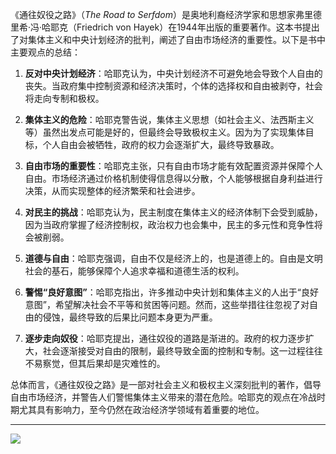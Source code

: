 《通往奴役之路》（*The Road to Serfdom*）是奥地利裔经济学家和思想家弗里德里希·冯·哈耶克（Friedrich von Hayek）在1944年出版的重要著作。这本书提出了对集体主义和中央计划经济的批判，阐述了自由市场经济的重要性。以下是书中主要观点的总结：

1. **反对中央计划经济**：哈耶克认为，中央计划经济不可避免地会导致个人自由的丧失。当政府集中控制资源和经济决策时，个体的选择权和自由被剥夺，社会将走向专制和极权。

2. **集体主义的危险**：哈耶克警告说，集体主义思想（如社会主义、法西斯主义等）虽然出发点可能是好的，但最终会导致极权主义。因为为了实现集体目标，个人自由会被牺牲，政府的权力会逐渐扩大，最终导致暴政。

3. **自由市场的重要性**：哈耶克主张，只有自由市场才能有效配置资源并保障个人自由。市场经济通过价格机制使得信息得以分散，个人能够根据自身利益进行决策，从而实现整体的经济繁荣和社会进步。

4. **对民主的挑战**：哈耶克认为，民主制度在集体主义的经济体制下会受到威胁，因为当政府掌握了经济控制权，政治权力也会集中，民主的多元性和竞争性将会被削弱。

5. **道德与自由**：哈耶克强调，自由不仅是经济上的，也是道德上的。自由是文明社会的基石，能够保障个人追求幸福和道德生活的权利。

6. **警惕“良好意图”**：哈耶克指出，许多推动中央计划和集体主义的人出于“良好意图”，希望解决社会不平等和贫困等问题。然而，这些举措往往忽视了对自由的侵蚀，最终导致的后果比问题本身更为严重。

7. **逐步走向奴役**：哈耶克提出，通往奴役的道路是渐进的。政府的权力逐步扩大，社会逐渐接受对自由的限制，最终导致全面的控制和专制。这一过程往往不易察觉，但其后果却是灾难性的。

总体而言，《通往奴役之路》是一部对社会主义和极权主义深刻批判的著作，倡导自由市场经济，并警告人们警惕集体主义带来的潜在危险。哈耶克的观点在冷战时期尤其具有影响力，至今仍然在政治经济学领域有着重要的地位。

---

![](https://img.shields.io/badge/AI-ChatGPT-00b86c)